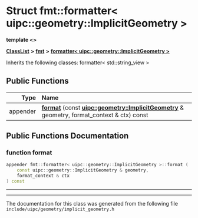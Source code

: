 

# Struct fmt::formatter&lt; uipc::geometry::ImplicitGeometry &gt;

**template &lt;&gt;**



[**ClassList**](annotated.md) **>** [**fmt**](namespacefmt.md) **>** [**formatter&lt; uipc::geometry::ImplicitGeometry &gt;**](structfmt_1_1formatter_3_01uipc_1_1geometry_1_1_implicit_geometry_01_4.md)








Inherits the following classes: formatter< std::string_view >


































## Public Functions

| Type | Name |
| ---: | :--- |
|  appender | [**format**](#function-format) (const [**uipc::geometry::ImplicitGeometry**](classuipc_1_1geometry_1_1_implicit_geometry.md) & geometry, format\_context & ctx) const<br> |




























## Public Functions Documentation




### function format 

```C++
appender fmt::formatter< uipc::geometry::ImplicitGeometry >::format (
    const uipc::geometry::ImplicitGeometry & geometry,
    format_context & ctx
) const
```




<hr>

------------------------------
The documentation for this class was generated from the following file `include/uipc/geometry/implicit_geometry.h`

